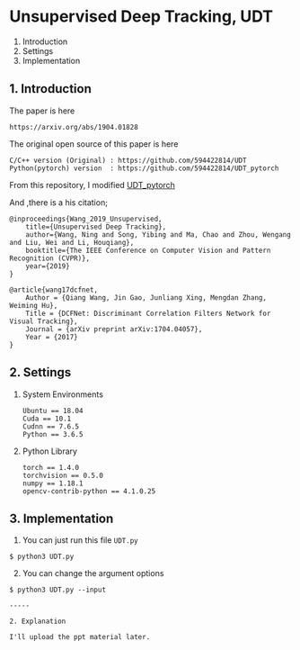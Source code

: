 # Unsupervised Deep Tracking, UDT

1. Introduction
2. Settings
3. Implementation

## 1. Introduction

The paper is here 
~~~
https://arxiv.org/abs/1904.01828
~~~

The original open source of this paper is here 
~~~
C/C++ version (Original) : https://github.com/594422814/UDT
Python(pytorch) version  : https://github.com/594422814/UDT_pytorch
~~~

From this repository, I modified [UDT_pytorch](https://github.com/594422814/UDT_pytorch)

And ,there is a his citation;
```
@inproceedings{Wang_2019_Unsupervised,
    title={Unsupervised Deep Tracking},
    author={Wang, Ning and Song, Yibing and Ma, Chao and Zhou, Wengang and Liu, Wei and Li, Houqiang},
    booktitle={The IEEE Conference on Computer Vision and Pattern Recognition (CVPR)},
    year={2019}
}

@article{wang17dcfnet,
    Author = {Qiang Wang, Jin Gao, Junliang Xing, Mengdan Zhang, Weiming Hu},
    Title = {DCFNet: Discriminant Correlation Filters Network for Visual Tracking},
    Journal = {arXiv preprint arXiv:1704.04057},
    Year = {2017}
}
```

## 2. Settings
1. System Environments
	~~~
	Ubuntu == 18.04
	Cuda == 10.1
	Cudnn == 7.6.5
	Python == 3.6.5
	~~~
2. Python Library
	~~~
	torch == 1.4.0
	torchvision == 0.5.0
	numpy == 1.18.1
	opencv-contrib-python == 4.1.0.25
	~~~
## 3. Implementation
1. You can just run this file ```UDT.py```
```
$ python3 UDT.py
```
2. You can change the argument options

```
$ python3 UDT.py --input 

-----

2. Explanation

I'll upload the ppt material later.
